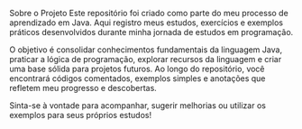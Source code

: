 Sobre o Projeto
Este repositório foi criado como parte do meu processo de aprendizado em Java. Aqui registro meus estudos, exercícios e exemplos práticos desenvolvidos durante minha jornada de estudos em programação.

O objetivo é consolidar conhecimentos fundamentais da linguagem Java, praticar a lógica de programação, explorar recursos da linguagem e criar uma base sólida para projetos futuros. Ao longo do repositório, você encontrará códigos comentados, exemplos simples e anotações que refletem meu progresso e descobertas.

Sinta-se à vontade para acompanhar, sugerir melhorias ou utilizar os exemplos para seus próprios estudos!



